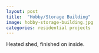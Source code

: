 ```yaml
---
layout: post
title:  "Hobby/Storage Building"
image: hobby-storage-building.jpg
categories: residential projects
---
```


Heated shed, finished on inside.